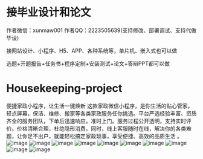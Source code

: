 # 接毕业设计和论文
作者微信：xunmaw001  作者QQ：2223505639(支持修改、部署调试、支持代做毕设)

接网站设计、小程序、H5、APP、各种系统等，单片机、嵌入式也可以做

选题+开题报告+任务书+程序定制+安装测试+论文+答辩PPT都可以做
# Housekeeping-project
便捷家政小程序，让生活一键焕新 这款家政微信小程序，是你生活的贴心管家。轻点屏幕，保洁、维修、搬家等各类家政服务任你挑选。平台严选经验丰富、资质齐全的服务团队，下单后迅速响应，准时上门。服务过程公开透明，支持实时评价。价格清晰合理，杜绝隐形消费。同时，线上客服随时在线，解决你的各类难题，让你足不出户，就能轻松搞定家政琐事，享受便捷、高效的品质生活 。 
![image](https://github.com/user-attachments/assets/26df2b45-30c6-41e5-b193-b37be40be0d2)
![image](https://github.com/user-attachments/assets/9b91834a-be17-40c5-8a55-63cd7e97dcff)
![image](https://github.com/user-attachments/assets/fd3cdec5-5ad8-4d6d-be07-7ff584e3e397)
![image](https://github.com/user-attachments/assets/22dfbcc9-7e8e-4474-affe-732fca8ba4ea)
![image](https://github.com/user-attachments/assets/67a35efb-52c1-4175-ac5b-550e6eaedf59)
![image](https://github.com/user-attachments/assets/bdc6cf47-3338-490f-b82d-a2f9d0f67b34)
![image](https://github.com/user-attachments/assets/bc74481b-f044-4253-8df0-7725eaef55d2)
![image](https://github.com/user-attachments/assets/88fc8ad1-ea6d-4f8f-ad31-4bb915449a8c)
![image](https://github.com/user-attachments/assets/ec5ec50e-3f12-4108-a55d-14b78bf51352)
![image](https://github.com/user-attachments/assets/d95e2d43-ccb0-472e-a776-07693e524603)
